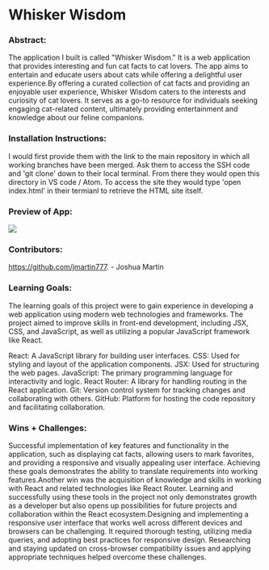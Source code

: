 # Whisker Wisdom

### Abstract:
[//]: <> (Briefly describe what you built and its features. What problem is the app solving? How does this application solve that problem?)

The application I built is called "Whisker Wisdom." It is a web application that provides interesting and fun cat facts to cat lovers. The app aims to entertain and educate users about cats while offering a delightful user experience.By offering a curated collection of cat facts and providing an enjoyable user experience, Whisker Wisdom caters to the interests and curiosity of cat lovers. It serves as a go-to resource for individuals seeking engaging cat-related content, ultimately providing entertainment and knowledge about our feline companions.

### Installation Instructions:
[//]: <> (What steps does a person have to take to get your app cloned down and running?)

 I would first provide them with the link to the main repository in which all working branches have been merged. Ask them to access the SSH code and 'git clone' down to their local terminal. From there they would open this directory in VS code / Atom. To access the site they would type  'open index.html' in their termianl to retrieve the HTML site itself. 

### Preview of App:
[//]: <> (Provide ONE gif or screenshot of your application - choose the "coolest" piece of functionality to show off.)

<image src= https://media.giphy.com/media/aQLmLLBWgeKIQm8KmI/giphy.gif>

### Contributors:
[//]: <> (Who worked on this application? Link to their GitHubs.)

https://github.com/jmartin777. - Joshua Martin

### Learning Goals:
[//]: <> (What were the learning goals of this project? What tech did you work with?)

The learning goals of this project were to gain experience in developing a web application using modern web technologies and frameworks. The project aimed to improve skills in front-end development, including JSX, CSS, and JavaScript, as well as utilizing a popular JavaScript framework like React.

React: A JavaScript library for building user interfaces.
CSS: Used for styling and layout of the application components.
JSX: Used for structuring the web pages.
JavaScript: The primary programming language for interactivity and logic.
React Router: A library for handling routing in the React application.
Git: Version control system for tracking changes and collaborating with others.
GitHub: Platform for hosting the code repository and facilitating collaboration.

### Wins + Challenges:
[//]: <> (What are 2-3 wins you have from this project? What were some challenges you faced - and how did you get over them?)
Successful implementation of key features and functionality in the application, such as displaying cat facts, allowing users to mark favorites, and providing a responsive and visually appealing user interface. Achieving these goals demonstrates the ability to translate requirements into working features.Another win was the acquisition of knowledge and skills in working with React and related technologies like React Router. Learning and successfully using these tools in the project not only demonstrates growth as a developer but also opens up possibilities for future projects and collaboration within the React ecosystem.Designing and implementing a responsive user interface that works well across different devices and browsers can be challenging. It required thorough testing, utilizing media queries, and adopting best practices for responsive design. Researching and staying updated on cross-browser compatibility issues and applying appropriate techniques helped overcome these challenges.
